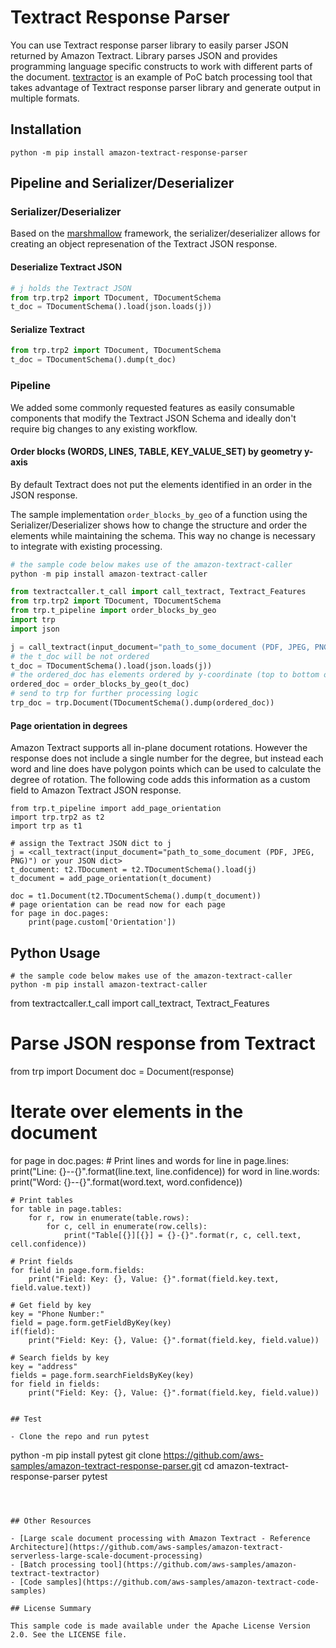 # Textract Response Parser

You can use Textract response parser library to easily parser JSON returned by Amazon Textract. Library parses JSON and provides programming language specific constructs to work with different parts of the document. [textractor](https://github.com/aws-samples/amazon-textract-textractor) is an example of PoC batch processing tool that takes advantage of Textract response parser library and generate output in multiple formats.

## Installation

```
python -m pip install amazon-textract-response-parser
```

## Pipeline and Serializer/Deserializer

### Serializer/Deserializer

Based on the [marshmallow](https://marshmallow.readthedocs.io/en/stable/) framework, the serializer/deserializer allows for creating an object represenation of the Textract JSON response.

#### Deserialize Textract JSON
```python
# j holds the Textract JSON
from trp.trp2 import TDocument, TDocumentSchema
t_doc = TDocumentSchema().load(json.loads(j))
```

#### Serialize Textract
```python
from trp.trp2 import TDocument, TDocumentSchema
t_doc = TDocumentSchema().dump(t_doc)
```


### Pipeline 

We added some commonly requested features as easily consumable components that modify the Textract JSON Schema and ideally don't require big changes to any  existing workflow.

#### Order blocks (WORDS, LINES, TABLE, KEY_VALUE_SET) by geometry y-axis

By default Textract does not put the elements identified in an order in the JSON response.

The sample implementation ```order_blocks_by_geo``` of a function using the Serializer/Deserializer shows how to change the structure and order the elements while maintaining the schema. This way no change is necessary to integrate with existing processing.

```python
# the sample code below makes use of the amazon-textract-caller
python -m pip install amazon-textract-caller
```

```python
from textractcaller.t_call import call_textract, Textract_Features
from trp.trp2 import TDocument, TDocumentSchema
from trp.t_pipeline import order_blocks_by_geo
import trp
import json

j = call_textract(input_document="path_to_some_document (PDF, JPEG, PNG)", features=[Textract_Features.FORMS, Textract_Features.TABLES])
# the t_doc will be not ordered
t_doc = TDocumentSchema().load(json.loads(j))
# the ordered_doc has elements ordered by y-coordinate (top to bottom of page)
ordered_doc = order_blocks_by_geo(t_doc)
# send to trp for further processing logic
trp_doc = trp.Document(TDocumentSchema().dump(ordered_doc))
```

#### Page orientation in degrees

Amazon Textract supports all in-plane document rotations. However the response does not include a single number for the degree, but instead each word and line does have polygon points which can be used to calculate the degree of rotation. The following code adds this information as a custom field to Amazon Textract JSON response.

```
from trp.t_pipeline import add_page_orientation
import trp.trp2 as t2
import trp as t1

# assign the Textract JSON dict to j
j = <call_textract(input_document="path_to_some_document (PDF, JPEG, PNG)") or your JSON dict>
t_document: t2.TDocument = t2.TDocumentSchema().load(j)
t_document = add_page_orientation(t_document)

doc = t1.Document(t2.TDocumentSchema().dump(t_document))
# page orientation can be read now for each page
for page in doc.pages:
    print(page.custom['Orientation'])
```

## Python Usage

```
# the sample code below makes use of the amazon-textract-caller
python -m pip install amazon-textract-caller
```
from textractcaller.t_call import call_textract, Textract_Features


# Parse JSON response from Textract
from trp import Document
doc = Document(response)

# Iterate over elements in the document
for page in doc.pages:
    # Print lines and words
    for line in page.lines:
        print("Line: {}--{}".format(line.text, line.confidence))
        for word in line.words:
            print("Word: {}--{}".format(word.text, word.confidence))

    # Print tables
    for table in page.tables:
        for r, row in enumerate(table.rows):
            for c, cell in enumerate(row.cells):
                print("Table[{}][{}] = {}-{}".format(r, c, cell.text, cell.confidence))

    # Print fields
    for field in page.form.fields:
        print("Field: Key: {}, Value: {}".format(field.key.text, field.value.text))

    # Get field by key
    key = "Phone Number:"
    field = page.form.getFieldByKey(key)
    if(field):
        print("Field: Key: {}, Value: {}".format(field.key, field.value))

    # Search fields by key
    key = "address"
    fields = page.form.searchFieldsByKey(key)
    for field in fields:
        print("Field: Key: {}, Value: {}".format(field.key, field.value))

```

## Test

- Clone the repo and run pytest

```
python -m pip install pytest
git clone https://github.com/aws-samples/amazon-textract-response-parser.git
cd amazon-textract-response-parser
pytest
```



## Other Resources

- [Large scale document processing with Amazon Textract - Reference Architecture](https://github.com/aws-samples/amazon-textract-serverless-large-scale-document-processing)
- [Batch processing tool](https://github.com/aws-samples/amazon-textract-textractor)
- [Code samples](https://github.com/aws-samples/amazon-textract-code-samples)

## License Summary

This sample code is made available under the Apache License Version 2.0. See the LICENSE file.
